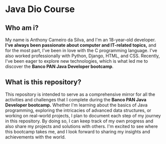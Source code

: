 # Java Dio Course

## Who am i?

My name is Anthony Carneiro da Silva, and I'm an 18-year-old developer. **I've always been passionate about computer and IT-related topics,**
and for the most part, I've been in love with the C programming language. I've also worked professionally with Python, Django, HTML, and CSS.
Recently, I've been eager to explore new technologies, which is what led me to discover the **Banco PAN Java Developer bootcamp**.

## What is this repository?

This repository is intended to serve as a comprehensive mirror for all the activities and challenges that I complete during the
**Banco PAN Java Developer bootcamp.** Whether I'm learning about the basics of Java programming, exploring the intricacies of
advanced data structures, or working on real-world projects, I plan to document each step of my journey in this repository.
By doing so, I can keep track of my own progress and also share my projects and solutions with others.
I'm excited to see where this bootcamp takes me, and I look forward to sharing my insights and achievements with the world.
